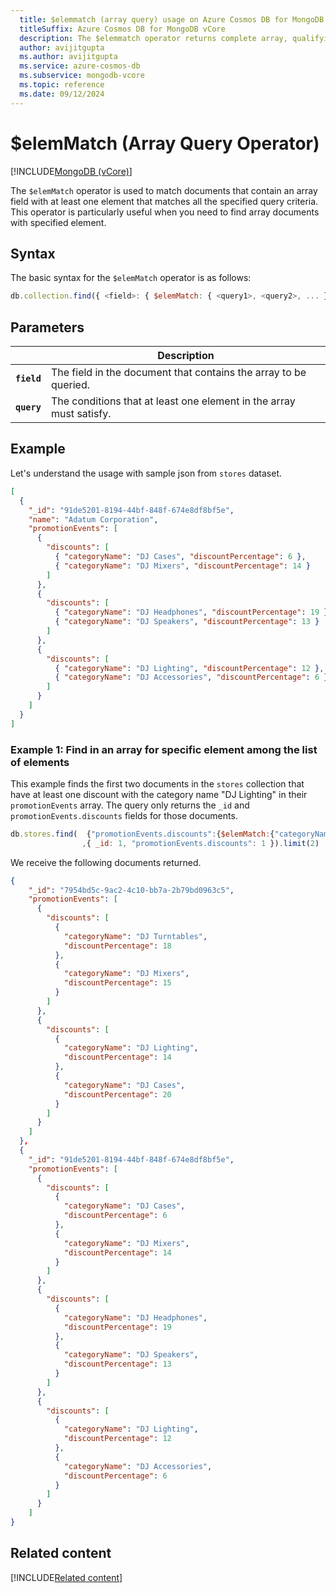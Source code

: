 ```yaml
---
  title: $elemmatch (array query) usage on Azure Cosmos DB for MongoDB vCore
  titleSuffix: Azure Cosmos DB for MongoDB vCore
  description: The $elemmatch operator returns complete array, qualifying criteria with at least one matching array element.
  author: avijitgupta
  ms.author: avijitgupta
  ms.service: azure-cosmos-db
  ms.subservice: mongodb-vcore
  ms.topic: reference
  ms.date: 09/12/2024
---
```


# $elemMatch (Array Query Operator)

[!INCLUDE[MongoDB (vCore)](~/reusable-content/ce-skilling/azure/includes/cosmos-db/includes/appliesto-mongodb-vcore.md)]

The `$elemMatch` operator is used to match documents that contain an array field with at least one element that matches all the specified query criteria. This operator is particularly useful when you need to find array documents with specified element.

## Syntax

The basic syntax for the `$elemMatch` operator is as follows:

```javascript
db.collection.find({ <field>: { $elemMatch: { <query1>, <query2>, ... } } })
```

## Parameters

| | Description |
| --- | --- |
| **`field`** | The field in the document that contains the array to be queried. |
| **`query`** | The conditions that at least one element in the array must satisfy. |

## Example

Let's understand the usage with sample json from `stores` dataset.

```json
[
  {
    "_id": "91de5201-8194-44bf-848f-674e8df8bf5e",
    "name": "Adatum Corporation",
    "promotionEvents": [
      {
        "discounts": [
          { "categoryName": "DJ Cases", "discountPercentage": 6 },
          { "categoryName": "DJ Mixers", "discountPercentage": 14 }
        ]
      },
      {
        "discounts": [
          { "categoryName": "DJ Headphones", "discountPercentage": 19 },
          { "categoryName": "DJ Speakers", "discountPercentage": 13 }
        ]
      },
      {
        "discounts": [
          { "categoryName": "DJ Lighting", "discountPercentage": 12 },
          { "categoryName": "DJ Accessories", "discountPercentage": 6 }
        ]
      }
    ]
  }
]
```

### Example 1: Find in an array for specific element among the list of elements

This example finds the first two documents in the `stores` collection that have at least one discount with the category name "DJ Lighting" in their `promotionEvents` array. The query only returns the `_id` and `promotionEvents.discounts` fields for those documents.

```javascript
db.stores.find(  {"promotionEvents.discounts":{$elemMatch:{"categoryName":"DJ Lighting"}}}
                ,{ _id: 1, "promotionEvents.discounts": 1 }).limit(2)
```

We receive the following documents returned.

```json
{
    "_id": "7954bd5c-9ac2-4c10-bb7a-2b79bd0963c5",
    "promotionEvents": [
      {
        "discounts": [
          {
            "categoryName": "DJ Turntables",
            "discountPercentage": 18
          },
          {
            "categoryName": "DJ Mixers",
            "discountPercentage": 15
          }
        ]
      },
      {
        "discounts": [
          {
            "categoryName": "DJ Lighting",
            "discountPercentage": 14
          },
          {
            "categoryName": "DJ Cases",
            "discountPercentage": 20
          }
        ]
      }
    ]
  },
  {
    "_id": "91de5201-8194-44bf-848f-674e8df8bf5e",
    "promotionEvents": [
      {
        "discounts": [
          {
            "categoryName": "DJ Cases",
            "discountPercentage": 6
          },
          {
            "categoryName": "DJ Mixers",
            "discountPercentage": 14
          }
        ]
      },
      {
        "discounts": [
          {
            "categoryName": "DJ Headphones",
            "discountPercentage": 19
          },
          {
            "categoryName": "DJ Speakers",
            "discountPercentage": 13
          }
        ]
      },
      {
        "discounts": [
          {
            "categoryName": "DJ Lighting",
            "discountPercentage": 12
          },
          {
            "categoryName": "DJ Accessories",
            "discountPercentage": 6
          }
        ]
      }
    ]
}

```

## Related content

[!INCLUDE[Related content](../includes/related-content.md)]
